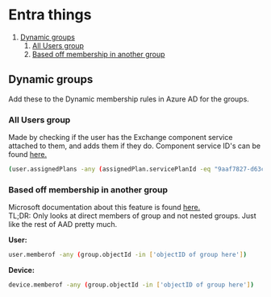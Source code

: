 # Entra things

1. [Dynamic groups](#dynamic-groups)
   1. [All Users group](#all-users-group)
   2. [Based off membership in another group](#based-off-membership-in-another-group)

## Dynamic groups

Add these to the Dynamic membership rules in Azure AD for the groups.

### All Users group

Made by checking if the user has the Exchange component service attached to them, and adds them if they do. Component service ID's can be found [here.](/Good-links.md#m365)

```bash
(user.assignedPlans -any (assignedPlan.servicePlanId -eq "9aaf7827-d63c-4b61-89c3-182f06f82e5c" -and assignedPlan.capabilityStatus -eq "Enabled")) or (user.assignedPlans -any (assignedPlan.servicePlanId -eq "efb87545-963c-4e0d-99df-69c6916d9eb0" -and assignedPlan.capabilityStatus -eq "Enabled")) or (user.assignedPlans -any (assignedPlan.servicePlanId -eq "4a82b400-a79f-41a4-b4e2-e94f5787b113" -and assignedPlan.capabilityStatus -eq "Enabled")) and (user.accountEnabled -eq true)
```

### Based off membership in another group

Microsoft documentation about this feature is found [here.](https://learn.microsoft.com/en-us/entra/identity/users/groups-dynamic-rule-member-of)  
TL;DR: Only looks at direct members of group and not nested groups. Just like the rest of AAD pretty much.

**User:**

```bash
user.memberof -any (group.objectId -in ['objectID of group here'])
```

**Device:**

```bash
device.memberof -any (group.objectId -in ['objectID of group here'])
```
